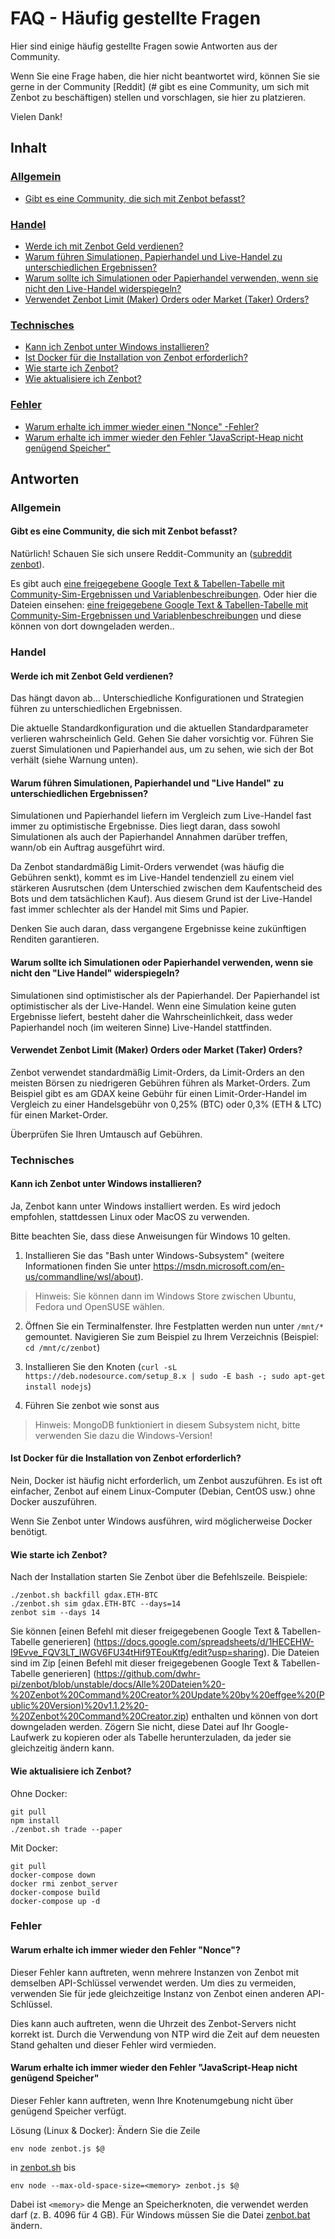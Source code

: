 # FAQ - Häufig gestellte Fragen

Hier sind einige häufig gestellte Fragen sowie Antworten aus der Community.

Wenn Sie eine Frage haben, die hier nicht beantwortet wird, können Sie sie gerne in der Community [Reddit] (# gibt es eine Community, um sich mit Zenbot zu beschäftigen) stellen und vorschlagen, sie hier zu platzieren.

Vielen Dank!



## Inhalt

### [Allgemein](#Allgemein-1)
* [Gibt es eine Community, die sich mit Zenbot befasst?](#Gibt-es-eine-Community-die-sich-mit-Zenbot-befasst)

### [Handel](#Handel-1)
* [Werde ich mit Zenbot Geld verdienen?](#Werde-ich-mit-Zenbot-Geld-verdienen)
* [Warum führen Simulationen, Papierhandel und Live-Handel zu unterschiedlichen Ergebnissen?](#Warum-führen-Simulationen-Papierhandel-und-Live-Handel-zu-unterschiedlichen-Ergebnissen)
* [Warum sollte ich Simulationen oder Papierhandel verwenden, wenn sie nicht den Live-Handel widerspiegeln?](#Warum-sollte-ich-Simulationen-oder-Papierhandel-verwenden-wenn-sie-nicht-den-Live-Handel-widerspiegeln)
* [Verwendet Zenbot Limit (Maker) Orders oder Market (Taker) Orders?](#Verwendet-Zenbot-Limit-Maker-Orders-oder-Market-Taker-Orders)

### [Technisches](#Technisches-1)
* [Kann ich Zenbot unter Windows installieren?](#Kann-ich-Zenbot-unter-Windows-installieren)
* [Ist Docker für die Installation von Zenbot erforderlich?](#Ist-Docker-für-die-Installation-von-Zenbot-erforderlich)
* [Wie starte ich Zenbot?](#Wie-starte-ich-Zenbot)
* [Wie aktualisiere ich Zenbot?](#Wie-aktualisiere-ich-Zenbot)

### [Fehler](#Fehler-1)
* [Warum erhalte ich immer wieder einen "Nonce" -Fehler?](#Warum-erhalte-ich-immer-wieder-den-Fehler-nonce)
* [Warum erhalte ich immer wieder den Fehler "JavaScript-Heap nicht genügend Speicher"](#Warum-erhalte-ich-immer-wieder-den-Fehler-JavaScript-Heap-nicht-genügend-Speicher)


## Antworten

### Allgemein

#### Gibt es eine Community, die sich mit Zenbot befasst?

Natürlich! Schauen Sie sich unsere Reddit-Community an ([subreddit zenbot](https://reddit.com/r/zenbot)).

Es gibt auch [eine freigegebene Google Text & Tabellen-Tabelle mit Community-Sim-Ergebnissen und Variablenbeschreibungen](https://docs.google.com/spreadsheets/d/1WjFKRUY4KpkdIJiA3RVvKqiyNkMe9xtgLSfYESFXk1g/edit#gid=70204991).
Oder hier die Dateien einsehen: [eine freigegebene Google Text & Tabellen-Tabelle mit Community-Sim-Ergebnissen und Variablenbeschreibungen](https://github.com/dwhr-pi/zenbot/blob/unstable/docs/ZenBot%20Simulations%20-%20Variables.zip) und diese können von dort downgeladen werden..



### Handel

#### Werde ich mit Zenbot Geld verdienen?

Das hängt davon ab… Unterschiedliche Konfigurationen und Strategien führen zu unterschiedlichen Ergebnissen.

Die aktuelle Standardkonfiguration und die aktuellen Standardparameter verlieren wahrscheinlich Geld. Gehen Sie daher vorsichtig vor. Führen Sie zuerst Simulationen und Papierhandel aus, um zu sehen, wie sich der Bot verhält (siehe Warnung unten).


#### Warum führen Simulationen, Papierhandel und "Live Handel" zu unterschiedlichen Ergebnissen?

Simulationen und Papierhandel liefern im Vergleich zum Live-Handel fast immer zu optimistische Ergebnisse. Dies liegt daran, dass sowohl Simulationen als auch der Papierhandel Annahmen darüber treffen, wann/ob ein Auftrag ausgeführt wird.

Da Zenbot standardmäßig Limit-Orders verwendet (was häufig die Gebühren senkt), kommt es im Live-Handel tendenziell zu einem viel stärkeren Ausrutschen (dem Unterschied zwischen dem Kaufentscheid des Bots und dem tatsächlichen Kauf). Aus diesem Grund ist der Live-Handel fast immer schlechter als der Handel mit Sims und Papier.

Denken Sie auch daran, dass vergangene Ergebnisse keine zukünftigen Renditen garantieren.


#### Warum sollte ich Simulationen oder Papierhandel verwenden, wenn sie nicht den "Live Handel" widerspiegeln?

Simulationen sind optimistischer als der Papierhandel.
Der Papierhandel ist optimistischer als der Live-Handel.
Wenn eine Simulation keine guten Ergebnisse liefert, besteht daher die Wahrscheinlichkeit, dass weder Papierhandel noch (im weiteren Sinne) Live-Handel stattfinden.


#### Verwendet Zenbot Limit (Maker) Orders oder Market (Taker) Orders?

Zenbot verwendet standardmäßig Limit-Orders, da Limit-Orders an den meisten Börsen zu niedrigeren Gebühren führen als Market-Orders. Zum Beispiel gibt es am GDAX keine Gebühr für einen Limit-Order-Handel im Vergleich zu einer Handelsgebühr von 0,25% (BTC) oder 0,3% (ETH & LTC) für einen Market-Order.

Überprüfen Sie Ihren Umtausch auf Gebühren.


### Technisches

#### Kann ich Zenbot unter Windows installieren?

Ja, Zenbot kann unter Windows installiert werden. Es wird jedoch empfohlen, stattdessen Linux oder MacOS zu verwenden.

Bitte beachten Sie, dass diese Anweisungen für Windows 10 gelten.

1. Installieren Sie das "Bash unter Windows-Subsystem" (weitere Informationen finden Sie unter https://msdn.microsoft.com/en-us/commandline/wsl/about).

> Hinweis: Sie können dann im Windows Store zwischen Ubuntu, Fedora und OpenSUSE wählen.

2. Öffnen Sie ein Terminalfenster. Ihre Festplatten werden nun unter `/mnt/*` gemountet. Navigieren Sie zum Beispiel zu Ihrem Verzeichnis (Beispiel: `cd /mnt/c/zenbot`)

3. Installieren Sie den Knoten (`curl -sL https://deb.nodesource.com/setup_8.x | sudo -E bash -; sudo apt-get install nodejs`)

4. Führen Sie zenbot wie sonst aus

> Hinweis: MongoDB funktioniert in diesem Subsystem nicht, bitte verwenden Sie dazu die Windows-Version!


#### Ist Docker für die Installation von Zenbot erforderlich?

Nein, Docker ist häufig nicht erforderlich, um Zenbot auszuführen. Es ist oft einfacher, Zenbot auf einem Linux-Computer (Debian, CentOS usw.) ohne Docker auszuführen.

Wenn Sie Zenbot unter Windows ausführen, wird möglicherweise Docker benötigt.


#### Wie starte ich Zenbot?

Nach der Installation starten Sie Zenbot über die Befehlszeile.
Beispiele:
```
./zenbot.sh backfill gdax.ETH-BTC
./zenbot.sh sim gdax.ETH-BTC --days=14
zenbot sim --days 14
```

Sie können [einen Befehl mit dieser freigegebenen Google Text & Tabellen-Tabelle generieren] (https://docs.google.com/spreadsheets/d/1HECEHW-I9Evve_FQV3LT_IWGV6FU34tHif9TEouKtfg/edit?usp=sharing).
Die Dateien sind im Zip [einen Befehl mit dieser freigegebenen Google Text & Tabellen-Tabelle generieren] (https://github.com/dwhr-pi/zenbot/blob/unstable/docs/Alle%20Dateien%20-%20Zenbot%20Command%20Creator%20Update%20by%20effgee%20(Public%20Version)%20v1.1.2%20-%20Zenbot%20Command%20Creator.zip) enthalten und können von dort downgeladen werden.
Zögern Sie nicht, diese Datei auf Ihr Google-Laufwerk zu kopieren oder als Tabelle herunterzuladen, da jeder sie gleichzeitig ändern kann.


#### Wie aktualisiere ich Zenbot?

Ohne Docker:
```
git pull
npm install
./zenbot.sh trade --paper
```

Mit Docker:
```
git pull
docker-compose down
docker rmi zenbot_server
docker-compose build
docker-compose up -d
```



### Fehler

#### Warum erhalte ich immer wieder den Fehler "Nonce"?

Dieser Fehler kann auftreten, wenn mehrere Instanzen von Zenbot mit demselben API-Schlüssel verwendet werden. Um dies zu vermeiden, verwenden Sie für jede gleichzeitige Instanz von Zenbot einen anderen API-Schlüssel.

Dies kann auch auftreten, wenn die Uhrzeit des Zenbot-Servers nicht korrekt ist. Durch die Verwendung von NTP wird die Zeit auf dem neuesten Stand gehalten und dieser Fehler wird vermieden.



#### Warum erhalte ich immer wieder den Fehler "JavaScript-Heap nicht genügend Speicher"

Dieser Fehler kann auftreten, wenn Ihre Knotenumgebung nicht über genügend Speicher verfügt.

Lösung (Linux & Docker): Ändern Sie die Zeile

`env node zenbot.js $@`

in [zenbot.sh](../zenbot.sh) bis

`env node --max-old-space-size=<memory> zenbot.js $@`

 Dabei ist `<memory>` die Menge an Speicherknoten, die verwendet werden darf (z. B. 4096 für 4 GB). Für Windows müssen Sie die Datei [zenbot.bat](../zenbot.bat) ändern.
